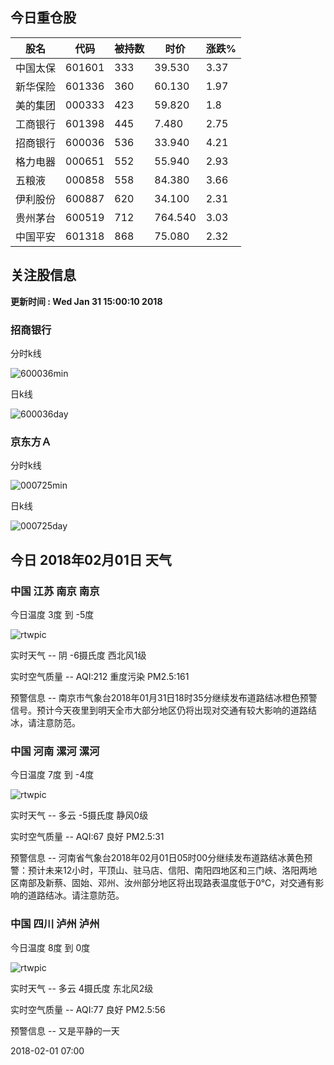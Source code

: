 
## 今日重仓股 

|股名|代码|被持数|时价|涨跌%|
|---|---|---|---|---|
|中国太保|601601|333|39.530|3.37|
|新华保险|601336|360|60.130|1.97|
|美的集团|000333|423|59.820|1.8|
|工商银行|601398|445|7.480|2.75|
|招商银行|600036|536|33.940|4.21|
|格力电器|000651|552|55.940|2.93|
|五粮液|000858|558|84.380|3.66|
|伊利股份|600887|620|34.100|2.31|
|贵州茅台|600519|712|764.540|3.03|
|中国平安|601318|868|75.080|2.32|

## 关注股信息
**更新时间 : Wed Jan 31 15:00:10 2018**
### 招商银行 
分时k线

![600036min](http://image.sinajs.cn/newchart/min/n/sh600036.gif)

日k线

![600036day](http://image.sinajs.cn/newchart/daily/n/sh600036.gif)

### 京东方Ａ 
分时k线

![000725min](http://image.sinajs.cn/newchart/min/n/sz000725.gif)

日k线

![000725day](http://image.sinajs.cn/newchart/daily/n/sz000725.gif)
## 今日 2018年02月01日 天气
### 中国 江苏 南京 南京

今日温度 3度 到 -5度

![rtwpic](http://app1.showapi.com/weather/icon/night/02.png)

实时天气 -- 阴 -6摄氏度 西北风1级

实时空气质量 -- AQI:212 重度污染 PM2.5:161

预警信息 -- 南京市气象台2018年01月31日18时35分继续发布道路结冰橙色预警信号。预计今天夜里到明天全市大部分地区仍将出现对交通有较大影响的道路结冰，请注意防范。
    
### 中国 河南 漯河 漯河

今日温度 7度 到 -4度

![rtwpic](http://app1.showapi.com/weather/icon/night/01.png)

实时天气 -- 多云 -5摄氏度 静风0级

实时空气质量 -- AQI:67 良好 PM2.5:31

预警信息 -- 河南省气象台2018年02月01日05时00分继续发布道路结冰黄色预警：预计未来12小时，平顶山、驻马店、信阳、南阳四地区和三门峡、洛阳两地区南部及新蔡、固始、邓州、汝州部分地区将出现路表温度低于0℃，对交通有影响的道路结冰。请注意防范。
    
### 中国 四川 泸州 泸州

今日温度 8度 到 0度

![rtwpic](http://app1.showapi.com/weather/icon/night/01.png)

实时天气 -- 多云 4摄氏度 东北风2级

实时空气质量 -- AQI:77 良好 PM2.5:56

预警信息 -- 又是平静的一天
    
2018-02-01 07:00
